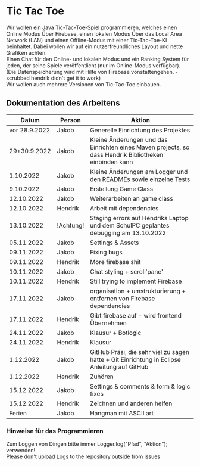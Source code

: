 # Tic Tac Toe
Wir wollen ein Java Tic-Tac-Toe-Spiel programmieren, welches einen Online Modus Über Firebase, einen lokalen Modus Über das Local Area Network (LAN) und einen Offline-Modus mit einer Tic-Tac-Toe-KI beinhaltet. Dabei wollen wir auf ein nutzerfreundliches Layout und nette Grafiken achten. <br>
Einen Chat für den Online- und lokalen Modus und ein Ranking System für jeden, der seine Spiele veröffentlicht (nur im Online-Modus verfügbar). <br>
(Die Datenspeicherung wird mit Hilfe von Firebase vonstattengehen. - scrubbed hendrik didn't get it to work) <br>
Wir wollen auch mehrere Versionen von Tic-Tac-Toe einbauen. <br>

## Dokumentation des Arbeitens

<table>
  <thead>
    <tr>
      <th>Datum</th>
      <th>Person</th>
      <th>Aktion</th>
    </tr>
  </thead>
  <tbody>
  	<tr>
      <td>vor 28.9.2022</td>
      <td>Jakob</td>
      <td>Generelle Einrichtung des Projektes</td>
    </tr>
    <tr>
      <td>29+30.9.2022</td>
      <td>Jakob</td>
      <td>Kleine Änderungen und das Einrichten eines Maven projects, so dass Hendrik Bibliotheken einbinden kann</td>
    </tr>
    <tr>
      <td>1.10.2022</td>
      <td>Jakob</td>
      <td>Kleine Änderungen am Logger und den READMEs sowie einzelne Tests</td>
    </tr>
    <tr>
      <td>9.10.2022</td>
      <td>Jakob</td>
      <td>Erstellung Game Class</td>
    </tr>
    <tr>
      <td>12.10.2022</td>
      <td>Jakob</td>
      <td>Weiterarbeiten an game class</td>
    </tr>
    <tr>
      <td>12.10.2022</td>
      <td>Hendrik</td>
      <td>Arbeit mit dependencies</td>
    </tr>
    <tr>
      <td>13.10.2022</td>
      <td>!Achtung!</td>
      <td>Staging errors auf Hendriks Laptop und dem SchulPC geplantes debugging am 13.10.2022</td>
    </tr>
    <tr>
      <td>05.11.2022</td>
      <td>Jakob</td>
      <td>Settings & Assets</td>
    </tr>
    <tr>
      <td>09.11.2022</td>
      <td>Jakob</td>
      <td>Fixing bugs</td>
    </tr>
    <tr>
      <td>09.11.2022</td>
      <td>Hendrik</td>
      <td>More firebase shit</td>
    </tr>
    <tr>
      <td>10.11.2022</td>
      <td>Jakob</td>
      <td>Chat styling + scroll'pane'</td>
    </tr>
    <tr>
      <td>10.11.2022</td>
      <td>Hendrik</td>
      <td>Still trying to implement Firebase</td>
    </tr>
    <tr>
      <td>17.11.2022</td>
      <td>Jakob</td>
      <td>organisation + umstrukturierung + entfernen von Firebase dependencies</td>
    </tr>
    <tr>
      <td>17.11.2022</td>
      <td>Hendrik</td>
      <td>Gibt firebase auf - wird frontend Übernehmen</td>
    </tr>
    <tr>
      <td>24.11.2022</td>
      <td>Jakob</td>
      <td>Klausur + Botlogic</td>
    </tr>
    <tr>
      <td>24.11.2022</td>
      <td>Hendrik</td>
      <td>Klausur</td>
    </tr>
    <tr>
      <td>1.12.2022</td>
      <td>Jakob</td>
      <td>GitHub Präsi, die sehr viel zu sagen hatte + Git Einrichtung in Eclipse Anleitung auf GitHub</td>
    </tr>
    <tr>
      <td>1.12.2022</td>
      <td>Hendrik</td>
      <td>Zuhören</td>
    </tr>
    <tr>
      <td>15.12.2022</td>
      <td>Jakob</td>
      <td>Settings & comments & form & logic fixes</td>
    </tr>
    <tr>
      <td>15.12.2022</td>
      <td>Hendrik</td>
      <td>Zeichnen und anderen helfen</td>
    </tr>
    <tr>
      <td>Ferien</td>
      <td>Jakob</td>
      <td>Hangman mit ASCII art</td>
    </tr>
  </tbody>
</table>

### Hinweise für das Programmieren
Zum Loggen von Dingen bitte immer Logger.log("Pfad", "Aktion"); verwenden!<br>
Please don't upload Logs to the repository outside from issues
